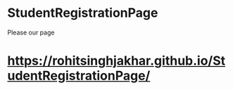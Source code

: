 # StudentRegistrationPage
Please our page 
# https://rohitsinghjakhar.github.io/StudentRegistrationPage/
